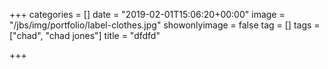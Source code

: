 +++
categories = []
date = "2019-02-01T15:06:20+00:00"
image = "/jbs/img/portfolio/label-clothes.jpg"
showonlyimage = false
tag = []
tags = ["chad", "chad jones"]
title = "dfdfd"

+++
